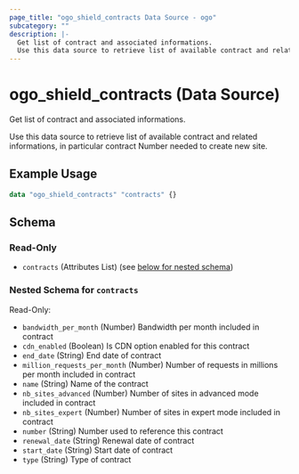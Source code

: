 ```yaml
---
page_title: "ogo_shield_contracts Data Source - ogo"
subcategory: ""
description: |-
  Get list of contract and associated informations.
  Use this data source to retrieve list of available contract and related informations, in particular contract Number needed to create new site.
---
```


# ogo_shield_contracts (Data Source)

Get list of contract and associated informations.

Use this data source to retrieve list of available contract and related informations, in particular contract Number needed to create new site.

## Example Usage

```terraform
data "ogo_shield_contracts" "contracts" {}
```

<!-- schema generated by tfplugindocs -->
## Schema

### Read-Only

- `contracts` (Attributes List) (see [below for nested schema](#nestedatt--contracts))

<a id="nestedatt--contracts"></a>
### Nested Schema for `contracts`

Read-Only:

- `bandwidth_per_month` (Number) Bandwidth per month included in contract
- `cdn_enabled` (Boolean) Is CDN option enabled for this contract
- `end_date` (String) End date of contract
- `million_requests_per_month` (Number) Number of requests in millions per month included in contract
- `name` (String) Name of the contract
- `nb_sites_advanced` (Number) Number of sites in advanced mode included in contract
- `nb_sites_expert` (Number) Number of sites in expert mode included in contract
- `number` (String) Number used to reference this contract
- `renewal_date` (String) Renewal date of contract
- `start_date` (String) Start date of contract
- `type` (String) Type of contract
